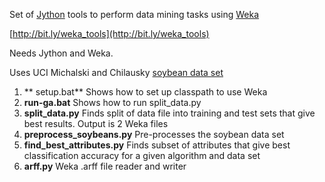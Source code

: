 Set of [Jython](http://www.jython.org/) tools to perform data mining tasks using [Weka](http://www.cs.waikato.ac.nz/ml/weka/)

[http://bit.ly/weka_tools](http://bit.ly/weka_tools)

Needs Jython and Weka.

Uses UCI Michalski and Chilausky [soybean data set](http://archive.ics.uci.edu/ml/machine-learning-databases/soybean/ "soybean data")

1. ** setup.bat** Shows how to set up classpath to use Weka
2. **run-ga.bat** Shows how to run split_data.py
3. **split_data.py**  Finds split of data file into training and test sets that give best results. Output is 2 Weka files
4. **preprocess_soybeans.py** Pre-processes the soybean data set
5. **find_best_attributes.py** Finds subset of attributes that give best classification accuracy for a given algorithm and data set
6. **arff.py** Weka .arff file reader and writer
